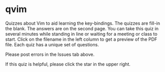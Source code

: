 # qvim
Quizzes about Vim to aid learning the key-bindings. The quizzes are fill-in the blank. The answers are on the second page. You can take this quiz in several minutes while standing in line or waiting for a meeting or class to start. Click on the filename in the left column to get a preview of the PDF file. Each quiz has a unique set of questions.

Please post errors in the Issues tab above.

If this quiz is helpful, please click the star in the upper right.
